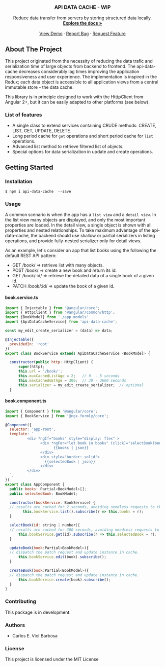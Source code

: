 <div id="top"></div>



<!-- PROJECT LOGO -->
<br />
<div align="center">
  <!-- <a href="https://github.com/">
    <img src="" alt="Logo"  height="80">
  </a> -->

  <h3 align="center">API DATA CACHE - WIP</h3>

  <p align="center">
    Reduce data transfer from servers by storing structured data locally.
    <br />
    <a href="https://cviolbarbosa.github.io/api-data-cache/"><strong>Explore the docs »</strong></a>
    <br />
    <br />
    <a href="https://github.com/">View Demo</a>
    ·
    <a href="https://github.com/cviolbarbosa/api-data-cache/issues">Report Bug</a>
    ·
    <a href="https://github.com/cviolbarbosa/api-data-cache/issues">Request Feature</a>
  </p>
</div>

## About The Project

This project originated from the necessity of reducing the data trafic and serialization time of large objects from backend to frontend. The api-data-cache decreases considerably lag times improving the application responsiveness  and user experience. The implementation is inspired in the Redux; each data object is accessible to all application views from a central immutable store - the data cache. 

This library is in principle designed to work with the HtttpClient from Angular 2+, but it can be easily adapted to other platforms (see below).


### List of features
*   A single class to extend services containing CRUDE methods: CREATE, LIST, GET, UPDATE, DELETE.
*   Long period cache for `get` operations and short period cache for `list` operations.
*   Advanced list method to retrieve filtered list of objects.
*   Special options for data serialization in update and create operations.

## Getting Started

### Installation

```shell 
$ npm i api-data-cache  --save
```

### Usage

A common scenario is when the app has a `list view` and a `detail view`. In the list view many objects are displayed, and only the most important properties are loaded. In the detail view, a single object is shown with all properties and nested relationships. To take maximum advantage of the api-data-cache, the backend should use shallow or partial serializers in listing operations, and provide fully-nested serializer only for detail views.

As an example, let's consider an app that list books using the following the default REST API pattern:

* GET /book/      => retrieve list with many objects.
* POST /book/     => create a new book and return its id.
* GET /book/:id/   => retrieve the detailed data of a single book of a given id.
* PATCH /book/:id/ => update the book of a given id.

#### book.service.ts
```js 
import { Injectable } from '@angular/core';
import { HttpClient } from '@angular/common/http';
import {BookModel} from './app.models'
import {ApiDataCacheService} from 'api-data-cache';

const my_edit_create_serializer = (data) => data;

@Injectable({
  providedIn: 'root'
})
export class BookService extends ApiDataCacheService <BookModel> {

  constructor(public http: HttpClient) {
      super(http);
      this.url = '/book/'; 
      this.maxCachedListAge = 2;   // 0  - 5 seconds       
      this.maxCachedGETAge = 300;  // 30 - 3600 seconds
      this.serializer = my_edit_create_serializer;  // optional
  }
```


#### book.component.ts
```js
import { Component } from '@angular/core';
import { BookService } from '@ngx-formly/core';

@Component({
  selector: 'app-root',
  template: `
          <div *ngIf="books" style="display: flex" >
                <div *ngFor="let book in books" (click)="selectBook(book.id)" style="border: solid">
                      {{books | json}}
                </div>
                <div style="border: solid">
                  {{selectedBook | json}} 
                </div>
          </div>
  `,
})
export class AppComponent {
  public books: Partial<BookModel>[];
  public selectedBook: BookModel;

  constructor(bookService: BookService) {
  // results are cached for 2 seconds, avoiding needless requests to the server.
    	this.bookService.list().subscribe(r => this.books = r);
  }

  selectBook(id: string | number){
  // results are cached for 300 seconds, avoiding needless requests to server when browsing through items.
      this.bookService.get(id).subscribe(r => this.selectedBook = r);
  }

  updateBook(book:Partial<BookModel>){
  // dispatch the patch request and update instance in cache.
      this.bookService.edit(book).subscribe();
  }

  createBook(book:Partial<BookModel>){
  // dispatch the patch request and update instance in cache.
      this.bookService.create(book).subscribe();
  }
}
```



### Contributing
This package is in development. 
### Authors 
*   Carlos E. Viol Barbosa


### License

This project is licensed under the MIT License
